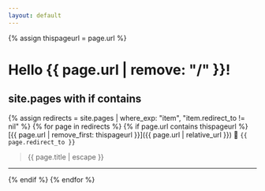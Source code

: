 ```yaml
---
layout: default
---
```

{% assign thispageurl = page.url %}

# Hello {{ page.url | remove: "/" }}!

## site.pages with if contains

{% assign redirects = site.pages | where_exp: "item", "item.redirect_to != nil" %}
{% for page in redirects %}
{% if page.url contains thispageurl %}
  [{{ page.url | remove_first: thispageurl }}]({{ page.url | relative_url }}) 🔀 `{{ page.redirect_to }}`
  > {{ page.title | escape }}
  ---
{% endif %}
{% endfor %}
